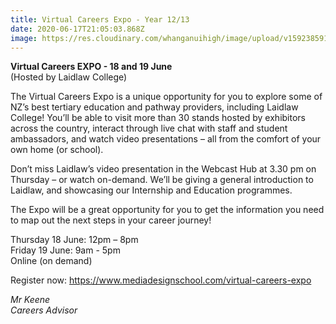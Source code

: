 ```yaml
---
title: Virtual Careers Expo - Year 12/13
date: 2020-06-17T21:05:03.868Z
image: https://res.cloudinary.com/whanganuihigh/image/upload/v1592385917/Events/Virtual_Careers_Expo_2020.jpg
---
```

**Virtual Careers EXPO - 18 and 19 June**  
(Hosted by Laidlaw College)

The Virtual Careers Expo is a unique opportunity for you to explore some of NZ’s best tertiary education and pathway providers, including Laidlaw College! You’ll be able to visit more than 30 stands hosted by exhibitors across the country, interact through live chat  with staff and student ambassadors, and watch video presentations – all from the comfort of your own home (or school). 

Don’t miss Laidlaw’s video presentation in the Webcast Hub at 3.30 pm on Thursday – or watch on-demand. We’ll be giving a general introduction to Laidlaw, and showcasing our Internship and Education programmes.

The Expo will be a great opportunity for you to get the information you need to map out the next steps in your career journey!

Thursday 18 June:  12pm – 8pm  
Friday 19 June: 9am - 5pm  
Online (on demand)

Register now: https://www.mediadesignschool.com/virtual-careers-expo


*Mr Keene  
Careers Advisor*